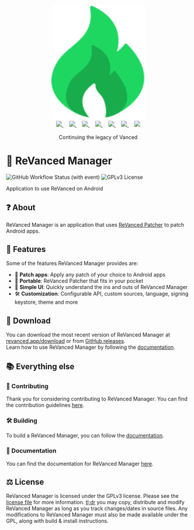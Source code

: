 <p align="center">
  <picture>
    <source
      width="256px"
      media="(prefers-color-scheme: dark)"
      srcset="assets/ppspot/ppspot.png"
    >
    <img 
      width="256px"
      src="assets/ppspot/ppspot.png"
    >
  </picture>
  <br>
  <a href="https://revanced.app/">
       <picture>
           <source height="24px" media="(prefers-color-scheme: dark)" srcset="assets/revanced-logo/revanced-logo.svg" />
           <img height="24px" src="assets/revanced-logo/revanced-logo.svg" />
       </picture>
   </a>&nbsp;&nbsp;&nbsp;
   <a href="https://github.com/ReVanced">
       <picture>
           <source height="24px" media="(prefers-color-scheme: dark)" srcset="https://i.ibb.co/dMMmCrW/Git-Hub-Mark.png" />
           <img height="24px" src="https://i.ibb.co/9wV3HGF/Git-Hub-Mark-Light.png" />
       </picture>
   </a>&nbsp;&nbsp;&nbsp;
   <a href="http://revanced.app/discord">
       <picture>
           <source height="24px" media="(prefers-color-scheme: dark)" srcset="https://user-images.githubusercontent.com/13122796/178032563-d4e084b7-244e-4358-af50-26bde6dd4996.png" />
           <img height="24px" src="https://user-images.githubusercontent.com/13122796/178032563-d4e084b7-244e-4358-af50-26bde6dd4996.png" />
       </picture>
   </a>&nbsp;&nbsp;&nbsp;
   <a href="https://reddit.com/r/revancedapp">
       <picture>
           <source height="24px" media="(prefers-color-scheme: dark)" srcset="https://user-images.githubusercontent.com/13122796/178032351-9d9d5619-8ef7-470a-9eec-2744ece54553.png" />
           <img height="24px" src="https://user-images.githubusercontent.com/13122796/178032351-9d9d5619-8ef7-470a-9eec-2744ece54553.png" />
       </picture>
   </a>&nbsp;&nbsp;&nbsp;
   <a href="https://t.me/app_revanced">
      <picture>
         <source height="24px" media="(prefers-color-scheme: dark)" srcset="https://user-images.githubusercontent.com/13122796/178032213-faf25ab8-0bc3-4a94-a730-b524c96df124.png" />
         <img height="24px" src="https://user-images.githubusercontent.com/13122796/178032213-faf25ab8-0bc3-4a94-a730-b524c96df124.png" />
      </picture>
   </a>&nbsp;&nbsp;&nbsp;
   <a href="https://x.com/revancedapp">
      <picture>
         <source media="(prefers-color-scheme: dark)" srcset="https://user-images.githubusercontent.com/93124920/270180600-7c1b38bf-889b-4d68-bd5e-b9d86f91421a.png">
         <img height="24px" src="https://user-images.githubusercontent.com/93124920/270108715-d80743fa-b330-4809-b1e6-79fbdc60d09c.png" />
      </picture>
   </a>&nbsp;&nbsp;&nbsp;
   <a href="https://www.youtube.com/@ReVanced">
      <picture>
         <source height="24px" media="(prefers-color-scheme: dark)" srcset="https://user-images.githubusercontent.com/13122796/178032714-c51c7492-0666-44ac-99c2-f003a695ab50.png" />
         <img height="24px" src="https://user-images.githubusercontent.com/13122796/178032714-c51c7492-0666-44ac-99c2-f003a695ab50.png" />
     </picture>
   </a>
   <br>
   <br>
   Continuing the legacy of Vanced
</p>

# 💊 ReVanced Manager

![GitHub Workflow Status (with event)](https://img.shields.io/github/actions/workflow/status/ReVanced/revanced-manager/release.yml)
![GPLv3 License](https://img.shields.io/badge/License-GPL%20v3-yellow.svg)

Application to use ReVanced on Android

## ❓ About

ReVanced Manager is an application that uses [ReVanced Patcher](https://github.com/revanced/revanced-patcher) to patch Android apps.

## 💪 Features

Some of the features ReVanced Manager provides are:

- 💉 **Patch apps**: Apply any patch of your choice to Android apps
- 📱 **Portable**: ReVanced Patcher that fits in your pocket
- 🤗 **Simple UI**: Quickly understand the ins and outs of ReVanced Manager
- 🛠️ **Customization**: Configurable API, custom sources, language, signing keystore, theme and more

## 🔽 Download

You can download the most recent version of ReVanced Manager at [revanced.app/download](https://revanced.app/download) or from [GitHub releases](https://github.com/ReVanced/revanced-manager/releases/latest).  
Learn how to use ReVanced Manager by following the [documentation](/docs).

## 📚 Everything else

### 📙 Contributing

Thank you for considering contributing to ReVanced Manager.
You can find the contribution guidelines [here](CONTRIBUTING.md).

### 🛠️ Building

To build a ReVanced Manager, you can follow the [documentation](/docs).

### 📄 Documentation

You can find the documentation for ReVanced Manager [here](/docs).

## ⚖️ License

ReVanced Manager is licensed under the GPLv3 license. Please see the [license file](LICENSE) for more information.
[tl;dr](https://www.tldrlegal.com/license/gnu-general-public-license-v3-gpl-3) you may copy, distribute and modify ReVanced Manager as long as you track changes/dates in source files.
Any modifications to ReVanced Manager must also be made available under the GPL, along with build & install instructions.
